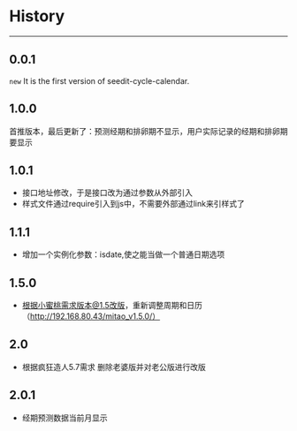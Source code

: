 # History

---

## 0.0.1

`new` It is the first version of seedit-cycle-calendar.

## 1.0.0

首推版本，最后更新了：预测经期和排卵期不显示，用户实际记录的经期和排卵期要显示


## 1.0.1

+ 接口地址修改，于是接口改为通过参数从外部引入
+ 样式文件通过require引入到js中，不需要外部通过link来引样式了

## 1.1.1

+ 增加一个实例化参数：isdate,使之能当做一个普通日期选项

## 1.5.0

+ 根据小蜜桃需求版本@1.5改版，重新调整周期和日历（http://192.168.80.43/mitao_v1.5.0/）

## 2.0

+ 根据疯狂造人5.7需求 删除老婆版并对老公版进行改版

## 2.0.1

+ 经期预测数据当前月显示